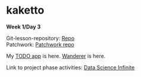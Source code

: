 # kaketto

<strong>Week 1/Day 3</strong>

Git-lesson-repository: [Repo](https://github.com/kaketto/git-lesson-repository)<br>
Patchwork: [Patchwork repo](https://github.com/kaketto/patchwork)<br>

My [TODO app](https://github.com/kaketto/todo-app) is here.
[Wanderer](https://github.com/kaketto/wanderer.git) is here. 

Link to project phase activities: [Data Science Infinite](https://github.com/kaketto/data_science_infinite_project)

